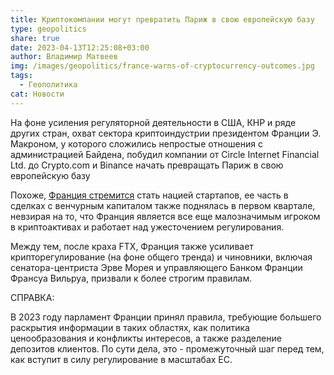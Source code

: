 ```yaml
---
title: Криптокомпании могут превратить Париж в свою европейскую базу
type: geopolitics
share: true
date: 2023-04-13T12:25:08+03:00
author: Владимир Матвеев
img: /images/geopolitics/france-warns-of-cryptocurrency-outcomes.jpg
tags:
  - Геополитика
cat: Новости
---
```

На фоне усиления регуляторной деятельности в США, КНР и ряде других стран, охват сектора криптоиндустрии президентом Франции Э.  Макроном, у которого сложились непростые отношения с администрацией Байдена, побудил компании от Circle Internet Financial Ltd. до Crypto.com и Binance начать превращать Париж в свою европейскую базу 

Похоже, [Франция стремится](https://www.bloomberg.com/news/articles/2023-04-13/binance-circle-flock-to-france-on-macron-s-crypto-policies?srnd=premium-europe) стать нацией стартапов, ее часть в сделках с венчурным капиталом также поднялась в первом квартале, невзирая на то, что Франция является все еще малозначимым игроком в криптоактивах и работает над ужесточением регулирования.

Между тем, после краха FTX, Франция также усиливает крипторегулирование (на фоне общего тренда) и чиновники, включая сенатора-центриста Эрве Морея и управляющего Банком Франции Франсуа Вильруа, призвали к более строгим правилам.

СПРАВКА:

В 2023 году парламент Франции принял правила, требующие большего раскрытия информации в таких областях, как политика ценообразования и конфликты интересов, а также разделение депозитов клиентов. По сути дела, это - промежуточный шаг перед тем, как вступит в силу регулирование в масштабах ЕС.